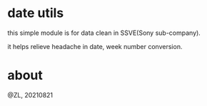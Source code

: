 # date utils

this simple module is for data clean in SSVE(Sony sub-company).

it helps relieve headache in date, week number conversion.


# about

@ZL, 20210821